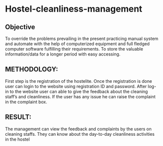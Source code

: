 # Hostel-cleanliness-management

## Objective 
To override the problems prevailing in the present practicing manual system and automate with the help of computerized equipment and full fledged computer software fulfilling their requirements.
To store the valuable information/data for a longer period with easy accessing.

## METHODOLOGY:
First step is the registration of the hostelite. Once  the registration is done user can login to the website using registration ID and password.
After log-in to the website user can able to give the feedback about the cleaning staff’s and cleanliness.
If the user has any issue he can raise the complaint in the complaint box.

## RESULT:
The management can view the feedback and complaints by the users on cleaning staffs.
They can know about the day-to-day cleanliness activities in the hostel


